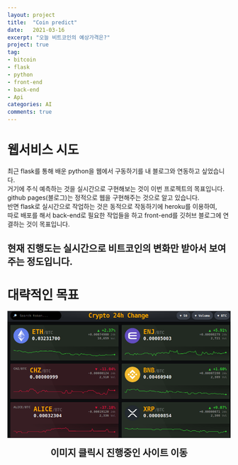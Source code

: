 ```yaml
---
layout: project
title:  "Coin predict"
date:   2021-03-16
excerpt: "오늘 비트코인의 예상가격은?"
project: true
tag:
- bitcoin
- flask
- python
- front-end
- back-end
- Api
categories: AI
comments: true
---
```


# 웹서비스 시도
최근 flask를 통해 배운 python을 웹에서 구동하기를 내 블로그와 연동하고 싶었습니다.  
거기에 주식 예측하는 것을 실시간으로 구현해보는 것이 이번 프로젝트의 목표입니다.  
github pages(블로그)는 정적으로 웹을 구현해주는 것으로 알고 있습니다.  
반면 flask로 실시간으로 작업하는 것은 동적으로 작동하기에 heroku를 이용하여,  
따로 배포를 해서 back-end로 필요한 작업들을 하고 front-end를 깃허브 블로그에 연결하는 것이 목표입니다.

## 현재 진행도는 실시간으로 비트코인의 변화만 받아서 보여주는 정도입니다.  

# 대략적인 목표 


<a href ="https://hsc-1.github.io/coinapp/" ><img src="image/pro.png" alt="목표치"></a>
<center><b><span style="font-size:1.5em"> 이미지 클릭시 진행중인 사이트 이동</span></b></center>